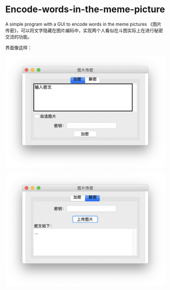 # Encode-words-in-the-meme-picture
A simple program with a GUI to encode words in the meme pictures
《图片传密》，可以将文字隐藏在图片编码中，实现两个人看似在斗图实际上在进行秘密交流的功能。

界面像这样：

![encode](./source/encode.png)

![decode](./source/decode.png)

